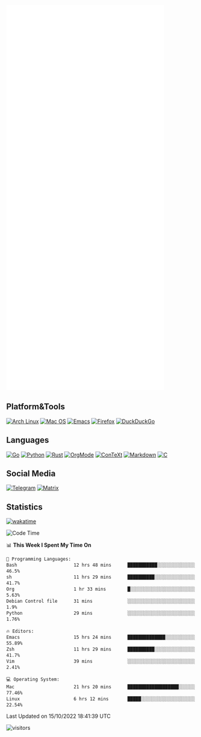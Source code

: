 ![Metrics](https://github.com/SteamedFish/SteamedFish/blob/master/github-metrics.svg)

## Platform&Tools

[![Arch Linux](https://img.shields.io/badge/ArchLinux-1793D1?logo=arch-linux&logoColor=fff&style=flat-square)](https://archlinux.org/)
[![Mac OS](https://img.shields.io/badge/MacOS-000000?style=flat-square&logo=macos&logoColor=F0F0F0)](https://www.apple.com/macos/)
[![Emacs](https://img.shields.io/badge/Emacs-%237F5AB6.svg?&style=flat-square&logo=gnu-emacs&logoColor=white)](https://www.gnu.org/software/emacs/)
[![Firefox](https://img.shields.io/badge/Firefox-FF7139?style=flat-square&logo=Firefox-Browser&logoColor=white)](https://firefox.com/)
[![DuckDuckGo](https://img.shields.io/badge/DuckDuckGo-DE5833?style=flat-square&logo=DuckDuckGo&logoColor=white)](https://duckduckgo.com/)

## Languages

[![Go](https://img.shields.io/badge/Golang-%2300ADD8.svg?style=flat-square&logo=go&logoColor=white)](https://golang.org/)
[![Python](https://img.shields.io/badge/Python-3670A0?style=flat-square&logo=python&logoColor=ffdd54)](https://www.python.org/)
[![Rust](https://img.shields.io/badge/Rust-%23000000.svg?style=flat-square&logo=rust&logoColor=white)](https://www.rust-lang.org/)
[![OrgMode](https://img.shields.io/badge/OrgMode-%23000000.svg?style=flat-square&logo=org&logoColor=white)](https://orgmode.org/)
[![ConTeXt](https://img.shields.io/badge/ConTeXt-%23008080.svg?style=flat-square&logo=latex&logoColor=white)](https://contextgarden.net/)
[![Markdown](https://img.shields.io/badge/MarkDown-%23000000.svg?style=flat-square&logo=markdown&logoColor=white)](https://daringfireball.net/projects/markdown/)
[![C](https://img.shields.io/badge/C-%2300599C.svg?style=flat-square&logo=c&logoColor=white)](https://www.iso.org/standard/74528.html)

## Social Media
[![Telegram](https://img.shields.io/badge/SteamedFish-2CA5E0?style=social&logo=telegram&logoColor=white)](https://t.me/SteamedFish)
[![Matrix](https://img.shields.io/badge/SteamedFish-2CA5E0?style=social&logo=matrix&logoColor=black)](https://matrix.to/#/@i:steamedfish.org)

## Statistics
[![wakatime](https://wakatime.com/badge/user/168280d6-fcf2-4b4f-ad3a-dc4612f35b38.svg)](https://wakatime.com/@168280d6-fcf2-4b4f-ad3a-dc4612f35b38)

<!--START_SECTION:waka-->
![Code Time](http://img.shields.io/badge/Code%20Time-2%2C069%20hrs%2032%20mins-blue)

📊 **This Week I Spent My Time On** 

```text
💬 Programming Languages: 
Bash                     12 hrs 48 mins      ███████████░░░░░░░░░░░░░░   46.5% 
sh                       11 hrs 29 mins      ██████████░░░░░░░░░░░░░░░   41.7% 
Org                      1 hr 33 mins        █░░░░░░░░░░░░░░░░░░░░░░░░   5.63% 
Debian Control file      31 mins             ░░░░░░░░░░░░░░░░░░░░░░░░░   1.9% 
Python                   29 mins             ░░░░░░░░░░░░░░░░░░░░░░░░░   1.76%

🔥 Editors: 
Emacs                    15 hrs 24 mins      ██████████████░░░░░░░░░░░   55.89% 
Zsh                      11 hrs 29 mins      ██████████░░░░░░░░░░░░░░░   41.7% 
Vim                      39 mins             ░░░░░░░░░░░░░░░░░░░░░░░░░   2.41%

💻 Operating System: 
Mac                      21 hrs 20 mins      ███████████████████░░░░░░   77.46% 
Linux                    6 hrs 12 mins       █████░░░░░░░░░░░░░░░░░░░░   22.54%

```


 Last Updated on 15/10/2022 18:41:39 UTC
<!--END_SECTION:waka-->

![visitors](https://visitor-badge.laobi.icu/badge?page_id=SteamedFish.SteamedFish)
